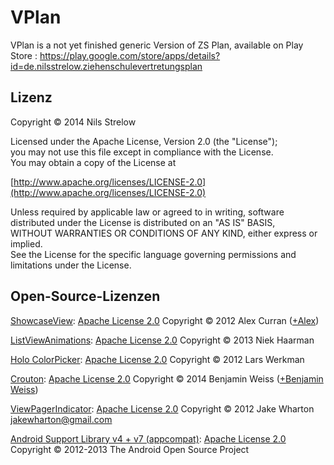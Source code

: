 VPlan
=====

VPlan is a not yet finished generic Version of ZS Plan, available on Play Store : https://play.google.com/store/apps/details?id=de.nilsstrelow.ziehenschulevertretungsplan

## Lizenz
Copyright © 2014 Nils Strelow

Licensed under the Apache License, Version 2.0 (the "License");  
you may not use this file except in compliance with the License.  
You may obtain a copy of the License at

[http://www.apache.org/licenses/LICENSE-2.0](http://www.apache.org/licenses/LICENSE-2.0)

Unless required by applicable law or agreed to in writing, software  
distributed under the License is distributed on an "AS IS" BASIS,  
WITHOUT WARRANTIES OR CONDITIONS OF ANY KIND, either express or implied.  
See the License for the specific language governing permissions and  
limitations under the License.

## Open-Source-Lizenzen
[ShowcaseView](https://github.com/amlcurran/ShowcaseView): [Apache License 2.0](http://www.apache.org/licenses/LICENSE-2.0)
Copyright © 2012 Alex Curran ([+Alex](https://plus.google.com/110510888639261520925/posts))

[ListViewAnimations](https://github.com/nhaarman/ListViewAnimations): [Apache License 2.0](http://www.apache.org/licenses/LICENSE-2.0)
Copyright © 2013 Niek Haarman

[Holo ColorPicker](https://github.com/LarsWerkman/HoloColorPicker): [Apache License 2.0](http://www.apache.org/licenses/LICENSE-2.0)
Copyright © 2012 Lars Werkman

[Crouton](https://github.com/keyboardsurfer/Crouton): [Apache License 2.0](http://www.apache.org/licenses/LICENSE-2.0)
Copyright © 2014 Benjamin Weiss ([+Benjamin Weiss](https://plus.google.com/u/0/+BenjaminWeiss/posts))

[ViewPagerIndicator](http://viewpagerindicator.com/): [Apache License 2.0](http://www.apache.org/licenses/LICENSE-2.0)
Copyright © 2012 Jake Wharton <jakewharton@gmail.com>

[Android Support Library v4 + v7 (appcompat)](https://developer.android.com/tools/support-library/index.html): [Apache License 2.0](http://www.apache.org/licenses/LICENSE-2.0)  
Copyright © 2012-2013 The Android Open Source Project
